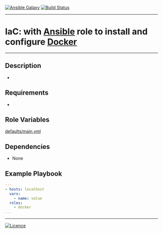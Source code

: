 [![Ansible Galaxy](https://img.shields.io/badge/Ansible%20Galaxy-Docker-blue.svg)](https://galaxy.ansible.com/wluisaraujo/iac-ansible-docker) [![Build Status](https://travis-ci.org/wluisaraujo/iac-ansible-docker.svg?branch=master)](https://travis-ci.org/wluisaraujo/iac-ansible-docker)

---
# IaC: with [Ansible](https://www.ansible.com) role to install and configure [Docker](https://www.docker.com/)
------------

Description
------------
 * 

Requirements
------------

 *

Role Variables
--------------

[defaults/main.yml](defaults/main.yml)

Dependencies
------------

* None

Example Playbook
----------------
```yaml
---
- hosts: localhost
  vars:
    - name: value
  roles:
    - docker
...
```

----------------
[![Licence](https://img.shields.io/badge/License-GPL%20v3-red.svg)](https://www.gnu.org/licenses/gpl-3.0.pt-br.html)